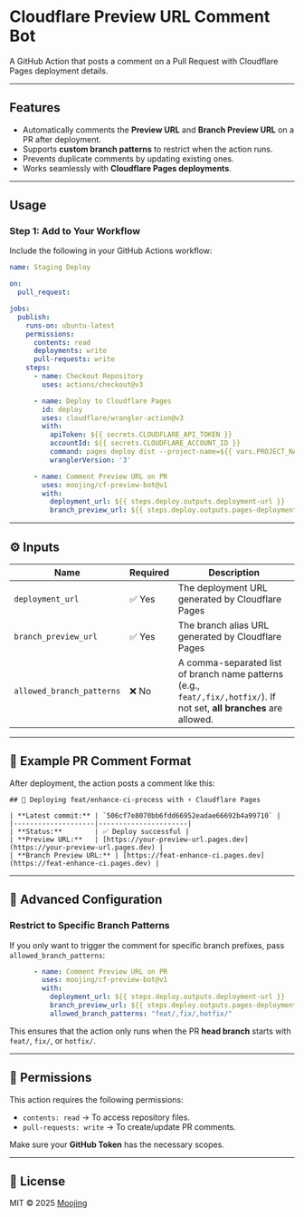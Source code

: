 # Cloudflare Preview URL Comment Bot

A GitHub Action that posts a comment on a Pull Request with Cloudflare Pages deployment details.

---

## Features

- Automatically comments the **Preview URL** and **Branch Preview URL** on a PR after deployment.
- Supports **custom branch patterns** to restrict when the action runs.
- Prevents duplicate comments by updating existing ones.
- Works seamlessly with **Cloudflare Pages deployments**.

---

## Usage

### Step 1: Add to Your Workflow

Include the following in your GitHub Actions workflow:

```yaml
name: Staging Deploy

on:
  pull_request:

jobs:
  publish:
    runs-on: ubuntu-latest
    permissions:
      contents: read
      deployments: write
      pull-requests: write
    steps:
      - name: Checkout Repository
        uses: actions/checkout@v3

      - name: Deploy to Cloudflare Pages
        id: deploy
        uses: cloudflare/wrangler-action@v3
        with:
          apiToken: ${{ secrets.CLOUDFLARE_API_TOKEN }}
          accountId: ${{ secrets.CLOUDFLARE_ACCOUNT_ID }}
          command: pages deploy dist --project-name=${{ vars.PROJECT_NAME }} --branch=${{ github.head_ref }}
          wranglerVersion: '3'

      - name: Comment Preview URL on PR
        uses: moojing/cf-preview-bot@v1
        with:
          deployment_url: ${{ steps.deploy.outputs.deployment-url }}
          branch_preview_url: ${{ steps.deploy.outputs.pages-deployment-alias-url }}
```

---

## ⚙️ Inputs

| Name | Required | Description |
|------|----------|-------------|
| `deployment_url` | ✅ Yes | The deployment URL generated by Cloudflare Pages |
| `branch_preview_url` | ✅ Yes | The branch alias URL generated by Cloudflare Pages |
| `allowed_branch_patterns` | ❌ No | A comma-separated list of branch name patterns (e.g., `feat/,fix/,hotfix/`). If not set, **all branches** are allowed. |

---

## 📝 Example PR Comment Format

After deployment, the action posts a comment like this:

```
## 🚀 Deploying feat/enhance-ci-process with ⚡ Cloudflare Pages

| **Latest commit:** | `506cf7e8070bb6fdd66952eadae66692b4a99710` |
|--------------------|----------------------|
| **Status:**        | ✅ Deploy successful |
| **Preview URL:**   | [https://your-preview-url.pages.dev](https://your-preview-url.pages.dev) |
| **Branch Preview URL:** | [https://feat-enhance-ci.pages.dev](https://feat-enhance-ci.pages.dev) |
```

---

## 🚀 Advanced Configuration

### Restrict to Specific Branch Patterns

If you only want to trigger the comment for specific branch prefixes, pass `allowed_branch_patterns`:

```yaml
      - name: Comment Preview URL on PR
        uses: moojing/cf-preview-bot@v1
        with:
          deployment_url: ${{ steps.deploy.outputs.deployment-url }}
          branch_preview_url: ${{ steps.deploy.outputs.pages-deployment-alias-url }}
          allowed_branch_patterns: "feat/,fix/,hotfix/"
```

This ensures that the action only runs when the PR **head branch** starts with `feat/`, `fix/`, or `hotfix/`.

---

## 🔐 Permissions

This action requires the following permissions:

- `contents: read` → To access repository files.
- `pull-requests: write` → To create/update PR comments.

Make sure your **GitHub Token** has the necessary scopes.

---

## 📜 License

MIT © 2025 [Moojing](https://github.com/moojing)
